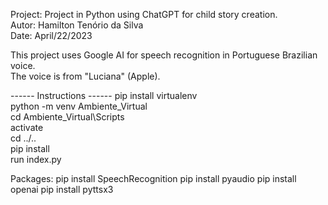 Project: Project in Python using ChatGPT for child story creation.   
Autor: Hamilton Tenório da Silva   
Date: April/22/2023   

This project uses Google AI for speech recognition in Portuguese Brazilian voice.  
The voice is from "Luciana" (Apple).  


------ Instructions ------
pip install virtualenv  
python -m venv Ambiente_Virtual  
cd Ambiente_Virtual\Scripts  
activate  
cd ../..  
pip install <packages>  
run index.py  


Packages:
pip install SpeechRecognition
pip install pyaudio
pip install openai
pip install pyttsx3